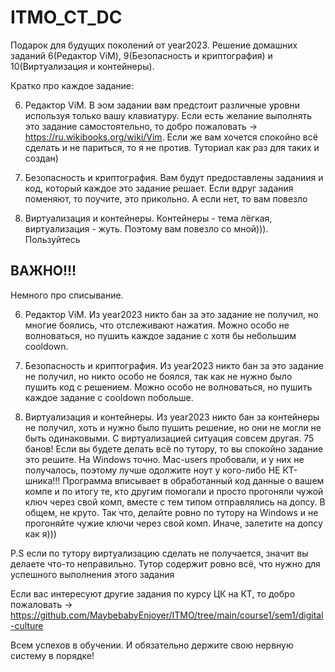 # ITMO_CT_DC
Подарок для будущих поколений от year2023. Решение домашних заданий 6(Редактор ViM), 9(Безопасность и криптография) и 10(Виртуализация и контейнеры).

Кратко про каждое задание:

6. Редактор ViM. В эом задании вам предстоит различные уровни используя только вашу клавиатуру. Если есть желание выполнять это задание самостоятельно, то добро пожаловать -> https://ru.wikibooks.org/wiki/Vim. Если же вам хочется спокойно всё сделать и не париться, то я не против. Туториал как раз для таких и создан)
  
9. Безопасность и криптография. Вам будут предоставлены заданиия и код, который каждое это задание решает. Если вдруг задания поменяют, то поучите, это прикольно. А если нет, то вам повезло
    
10. Виртуализация и контейнеры. Контейнеры - тема лёгкая, виртуализация - жуть. Поэтому вам повезло со мной))). Пользуйтесь

## ВАЖНО!!!
Немного про списывание.

6. Редактор ViM. Из year2023 никто бан за это задание не получил, но многие боялись, что отслеживают нажатия. Можно особо не волноваться, но пушить каждое задание с хотя бы небольшим cooldown.
   
9. Безопасность и криптография. Из year2023 никто бан за это задание не получил, но никто особо не боялся, так как не нужно было пушить код с решением. Можно особо не волноваться, но пушить каждое задание с cooldown побольше.
    
10. Виртуализация и контейнеры. Из year2023 никто бан за контейнеры не получил, хоть и нужно было пушить решение, но они не могли не быть одинаковыми. С виртуализацией ситуация совсем другая. 75 банов! Если вы будете делать всё по тутору, то вы спокойно задание это решите. На Windows точно. Mac-users пробовали, и у них не получалось, поэтому лучше одолжите ноут у кого-либо НЕ КТ-шника!!! Программа вписывает в обработанный код данные о вашем компе и по итогу те, кто другим помогали и просто прогоняли чужой ключ через свой комп, вместе с тем типом отправлялись на допсу. В общем, не круто. Так что, делайте ровно по тутору на Windows и не прогоняйте чужие ключи через свой комп. Иначе, залетите на допсу как я)))
    
P.S если по тутору виртуализацию сделать не получается, значит вы делаете что-то неправильно. Тутор содержит ровно всё, что нужно для успешного выполнения этого задания

Если вас интересуют другие задания по курсу ЦК на КТ, то добро пожаловать -> https://github.com/MaybebabyEnjoyer/ITMO/tree/main/course1/sem1/digital-culture

Всем успехов в обучении. И обязательно держите свою нервную систему в порядке!
